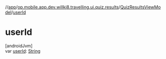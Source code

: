 //[app](../../../index.md)/[op.mobile.app.dev.willkj8.travelling.ui.quiz.results](../index.md)/[QuizResultsViewModel](index.md)/[userId](user-id.md)

# userId

[androidJvm]\
var [userId](user-id.md): [String](https://kotlinlang.org/api/latest/jvm/stdlib/kotlin/-string/index.html)
